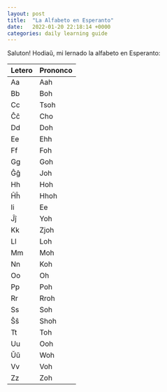 ```yaml
---
layout: post
title:  "La Alfabeto en Esperanto"
date:   2022-01-20 22:18:14 +0000
categories: daily learning guide
---
```

Saluton! Hodiaŭ, mi lernado la alfabeto en Esperanto:

| Letero | Prononco |
|--------|----------|
|   Aa   |    Aah   |
|   Bb   |    Boh   |
|   Cc   |   Tsoh   |
|   Ĉĉ   |    Cho   |
|   Dd   |    Doh   |
|   Ee   |    Ehh   |
|   Ff   |    Foh   |
|   Gg   |    Goh   |
|   Ĝĝ   |    Joh   |
|   Hh   |    Hoh   |
|   Ĥĥ   |   Hhoh   |
|   Ii   |    Ee    |
|   Ĵĵ   |    Yoh   |
|   Kk   |   Zjoh   |
|   Ll   |    Loh   |
|   Mm   |    Moh   |
|   Nn   |    Koh   |
|   Oo   |    Oh    |
|   Pp   |    Poh   |
|   Rr   |   Rroh   |
|   Ss   |    Soh   |
|   Ŝŝ   |   Shoh   |
|   Tt   |    Toh   |
|   Uu   |    Ooh   |
|   Ŭŭ   |    Woh   |
|   Vv   |    Voh   |
|   Zz   |    Zoh   |
